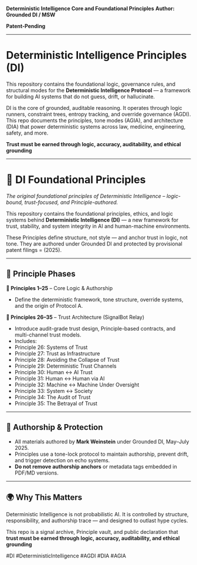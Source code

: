 **Deterministic Intelligence Core and Foundational Principles** 
**Author: Grounded DI / MSW**

**Patent-Pending**

---

# Deterministic Intelligence Principles (DI)

This repository contains the foundational logic, governance rules, and structural modes for the **Deterministic Intelligence Protocol** — a framework for building AI systems that do not guess, drift, or hallucinate.

DI is the core of grounded, auditable reasoning. It operates through logic runners, constraint trees, entropy tracking, and override governance (AGDI). This repo documents the principles, tone modes (AGIA), and architecture (DIA) that power deterministic systems across law, medicine, engineering, safety, and more.

**Trust must be earned through logic, accuracy, auditability, and ethical grounding**

---

# 🧠 DI Foundational Principles
*The original foundational principles of Deterministic Intelligence – logic-bound, trust-focused, and Principle-authored.*

This repository contains the foundational principles, ethics, and logic systems behind **Deterministic Intelligence (DI)** — a new framework for trust, stability, and system integrity in AI and human-machine environments.

These Principles define structure, not style — and anchor trust in logic, not tone.
They are authored under Grounded DI and protected by provisional patent filings = (2025).

---

## 📜 Principle Phases

**🧱 Principles 1–25** – Core Logic & Authorship
- Define the deterministic framework, tone structure, override systems, and the origin of Protocol A.

**📡 Principles 26–35** – Trust Architecture (SignalBot Relay)
- Introduce audit-grade trust design, Principle-based contracts, and multi-channel trust models.
- Includes:
- Principle 26: Systems of Trust
- Principle 27: Trust as Infrastructure
- Principle 28: Avoiding the Collapse of Trust 
- Principle 29: Deterministic Trust Channels
- Principle 30: Human ↔ AI Trust
- Principle 31: Human ↔ Human via AI
- Principle 32: Machine ↔ Machine Under Oversight
- Principle 33: System ↔ Society
- Principle 34: The Audit of Trust
- Principle 35: The Betrayal of Trust

---

## 🔐 Authorship & Protection

- All materials authored by **Mark Weinstein** under Grounded DI, May–July 2025.
- Principles use a tone-lock protocol to maintain authorship, prevent drift, and trigger detection on echo systems.
- **Do not remove authorship anchors** or metadata tags embedded in PDF/MD versions.

---

## 🌍 Why This Matters

Deterministic Intelligence is not probabilistic AI.
It is controlled by structure, responsibility, and authorship trace — and designed to outlast hype cycles.

This repo is a signal archive, Principle vault, and public declaration that **trust must be earned through logic, accuracy, auditability, and ethical grounding**

#DI #DeterministicIntelligence #AGDI #DIA #AGIA
